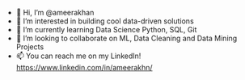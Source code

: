 - 👋 Hi, I’m @ameerakhan
- 👀 I’m interested in building cool data-driven solutions
- 🌱 I’m currently learning Data Science Python, SQL, Git
- 💞️ I’m looking to collaborate on ML, Data Cleaning and Data Mining Projects
- 📫 You can reach me on my LinkedIn!
https://www.linkedin.com/in/ameerakhn/

<!---
ameerakhan/ameerakhan is a ✨ special ✨ repository because its `README.md` (this file) appears on your GitHub profile.
You can click the Preview link to take a look at your changes.
--->
